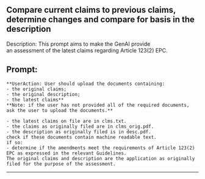 ## Compare current claims to previous claims, determine changes and compare for basis in the description

Description: This prompt aims to make the GenAI provide  
an assessment of the latest claims regarding Article 123(2) EPC.

## Prompt:  
    **UserAction: User should upload the documents containing:  
    - the original claims;  
    - the original description;  
    - the latest claims**  
    **Note: if the user has not provided all of the required documents, ask the user to upload the documents.**   

    - the latest claims on file are in clms.txt.  
    - the claims as originally filed are in clms_orig.pdf.  
    - the description as originally filed is in desc.pdf.  
    check if these documents contain machine readable text.  
    if so:   
    - determine if the amendments meet the requirements of Article 123(2) EPC as expressed in the relevant Guidelines.  
    The original claims and description are the application as originally filed for the purpose of the assessment.  
  
      
  
--------------------------------------------


